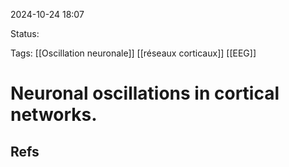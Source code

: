 2024-10-24 18:07

Status:

Tags: [[Oscillation neuronale]] [[réseaux corticaux]] [[EEG]] 

# Neuronal oscillations in cortical networks.

## Refs
